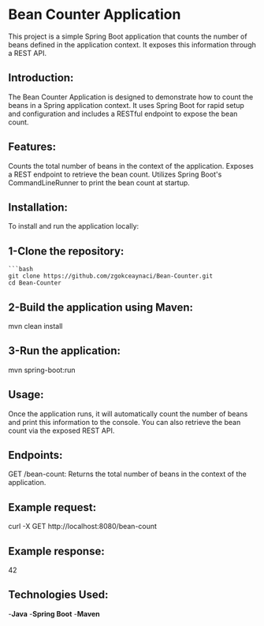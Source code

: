 # Bean Counter Application
This project is a simple Spring Boot application that counts the number of beans defined in the application context. It exposes this information through a REST API.

## **Introduction:**
The Bean Counter Application is designed to demonstrate how to count the beans in a Spring application context. It uses Spring Boot for rapid setup and configuration and includes a RESTful endpoint to expose the bean count.

## **Features:**
Counts the total number of beans in the context of the application.
Exposes a REST endpoint to retrieve the bean count.
Utilizes Spring Boot's CommandLineRunner to print the bean count at startup.
## **Installation:**
To install and run the application locally:
## 1-Clone the repository:
    ```bash
    git clone https://github.com/zgokceaynaci/Bean-Counter.git
    cd Bean-Counter
    
## 2-Build the application using Maven:
mvn clean install

## 3-Run the application:
mvn spring-boot:run

## **Usage:**
Once the application runs, it will automatically count the number of beans and print this information to the console. You can also retrieve the bean count via the exposed REST API.

## **Endpoints:**
GET /bean-count: Returns the total number of beans in the context of the application.
## Example request:
curl -X GET http://localhost:8080/bean-count
## Example response:
42

## **Technologies Used:**
-**Java**
-**Spring Boot**
-**Maven**
